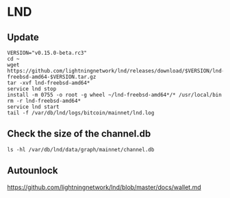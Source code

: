 # LND
## Update
```
VERSION="v0.15.0-beta.rc3"
cd ~
wget https://github.com/lightningnetwork/lnd/releases/download/$VERSION/lnd-freebsd-amd64-$VERSION.tar.gz
tar -xvf lnd-freebsd-amd64*
service lnd stop
install -m 0755 -o root -g wheel ~/lnd-freebsd-amd64*/* /usr/local/bin
rm -r lnd-freebsd-amd64*
service lnd start
tail -f /var/db/lnd/logs/bitcoin/mainnet/lnd.log
```

## Check the size of the channel.db
```
ls -hl /var/db/lnd/data/graph/mainnet/channel.db
```
## Autounlock
https://github.com/lightningnetwork/lnd/blob/master/docs/wallet.md

